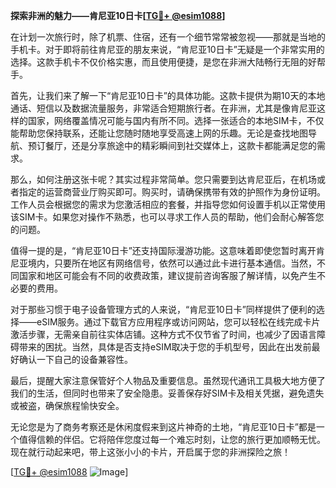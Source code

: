 **探索非洲的魅力——肯尼亚10日卡[[TG💪+ @esim1088](https://t.me/s/esim1088)]**

在计划一次旅行时，除了机票、住宿，还有一个细节常常被忽视——那就是当地的手机卡。对于即将前往肯尼亚的朋友来说，“肯尼亚10日卡”无疑是一个非常实用的选择。这款手机卡不仅价格实惠，而且使用便捷，是您在非洲大陆畅行无阻的好帮手。

首先，让我们来了解一下“肯尼亚10日卡”的具体功能。这款卡提供为期10天的本地通话、短信以及数据流量服务，非常适合短期旅行者。在非洲，尤其是像肯尼亚这样的国家，网络覆盖情况可能与国内有所不同。选择一张适合的本地SIM卡，不仅能帮助您保持联系，还能让您随时随地享受高速上网的乐趣。无论是查找地图导航、预订餐厅，还是分享旅途中的精彩瞬间到社交媒体上，这款卡都能满足您的需求。

那么，如何注册这张卡呢？其实过程非常简单。您只需要到达肯尼亚后，在机场或者指定的运营商营业厅购买即可。购买时，请确保携带有效的护照作为身份证明。工作人员会根据您的需求为您激活相应的套餐，并指导您如何设置手机以正常使用该SIM卡。如果您对操作不熟悉，也可以寻求工作人员的帮助，他们会耐心解答您的问题。

值得一提的是，“肯尼亚10日卡”还支持国际漫游功能。这意味着即使您暂时离开肯尼亚境内，只要所在地区有网络信号，依然可以通过此卡进行基本通信。当然，不同国家和地区可能会有不同的收费政策，建议提前咨询客服了解详情，以免产生不必要的费用。

对于那些习惯于电子设备管理方式的人来说，“肯尼亚10日卡”同样提供了便利的选择——eSIM服务。通过下载官方应用程序或访问网站，您可以轻松在线完成卡片激活步骤，无需亲自前往实体店铺。这种方式不仅节省了时间，也减少了因语言障碍带来的困扰。当然，具体是否支持eSIM取决于您的手机型号，因此在出发前最好确认一下自己的设备兼容性。

最后，提醒大家注意保管好个人物品及重要信息。虽然现代通讯工具极大地方便了我们的生活，但同时也带来了安全隐患。妥善保存好SIM卡及相关凭据，避免遗失或被盗，确保旅程愉快安全。

无论您是为了商务考察还是休闲度假来到这片神奇的土地，“肯尼亚10日卡”都是一个值得信赖的伴侣。它将陪伴您度过每一个难忘时刻，让您的旅行更加顺畅无忧。现在就行动起来吧，带上这张小小的卡片，开启属于您的非洲探险之旅！

[[TG💪+ @esim1088](https://t.me/s/esim1088) ![Image](https://i.postimg.cc/4NQfJmqS/Snipaste-2025-05-13-00-14-12.png)]